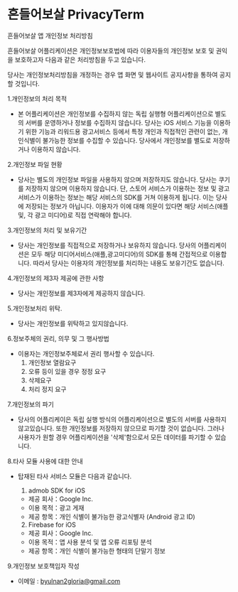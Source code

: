 # 흔들어보살 PrivacyTerm
흔들어보살 앱 개인정보 처리방침


흔들어보살 어플리케이션은 개인정보보호법에 따라 이용자들의 개인정보 보호 및 권익을 보호하고자 다음과 같은 처리방침을 두고 있습니다.

당사는 개인정보처리방침을 개정하는 경우 앱 화면 및 웹사이트 공지사항을 통하여 공지할 것입니다.

1.개인정보의 처리 목적 
 - 본 어플리케이션은 개인정보를 수집하지 않는 독립 실행형 어플리케이션으로 별도의 서버를 운영하거나 정보를 수집하지 않습니다.
   당사는 iOS 서비스 기능을 이용하기 위한 기능과 리워드용 광고서비스 등에서 특정 개인과 직접적인 관련이 없는, 개인식별이 불가능한 정보를 수집할 수 있습니다.
   당사에서 개인정보를 별도로 저장하거나 이용하지 않습니다. 

2.개인정보 파일 현황
 - 당사는 별도의 개인정보 파일을 사용하지 않으며 저장하지도 않습니다.
   당사는 쿠기를 저장하지 않으며 이용하지 않습니다.
   단, 스토어 서비스가 이용하는 정보 및 광고서비스가 이용하는 정보는 해당 서비스의 SDK를 거쳐 이용하게 됩니다. 이는 당사에 저장되는 정보가 아닙니다.
   이용자가 이에 대해 의문이 있다면 해당 서비스(애플 및, 각 광고 미디어)로 직접 연락해야 합니다.


3.개인정보의 처리 및 보유기간
 - 당사는 개인정보를 직접적으로 저장하거나 보유하지 않습니다. 
   당사의 어플리케이션은 모두 해당 미디어서비스(애플,광고미디어)의 SDK를 통해 간접적으로 이용합니다.
   따라서 당사는 이용자의 개인정보를 처리하는 내용도 보유기간도 없습니다.


4.개인정보의 제3자 제공에 관한 사항
 - 당사는 개인정보를 제3자에게 제공하지 않습니다.


5.개인정보처리 위탁.
 - 당사는 개인정보를 위탁하고 있지않습니다.


6.정보주체의 권리, 의무 및 그 행사방법
 - 이용자는 개인정보주체로서 권리 행사할 수 있습니다.
   1) 개인정보 열람요구
   2) 오류 등이 있을 경우 정정 요구
   3) 삭제요구
   4) 처리 정지 요구


7.개인정보의 파기
 - 당사의 어플리케이은 독립 실행 방식의 어플리케이션으로 별도의 서버를 사용하지 않고있습니다.
   또한 개인정보를 저장하지 않으므로 파기할 것이 없습니다.
   그러나 사용자가 원할 경우 어플리케이션을 '삭제'함으로서 모든 데이터를 파기할 수 있습니다.

8.타사 모듈 사용에 대한 안내
 - 탑재된 타사 서비스 모듈은 다음과 같습니다.
   1) admob SDK for iOS
     - 제공 회사：Google Inc.
     - 이용 목적：광고 게재
     - 제공 항목：개인 식별이 불가능한 광고식별자 (Android 광고 ID)

   2) Firebase for iOS
     - 제공 회사：Google Inc.
     - 이용 목적：앱 사용 분석 및 앱 오류 리포팅 분석
     - 제공 항목：개인 식별이 불가능한 형태의 단말기 정보

9.개인정보  보호책임자 작성
 - 이메일 : byulnan2gloria@gmail.com

